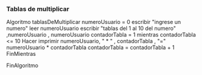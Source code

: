 ### Tablas de multiplicar



Algoritmo tablasDeMultiplicar 
	numeroUsuario = 0
	escribir "ingrese un numero" 
	leer numeroUsuario
	escribir "tablas del 1 al 10 del numero" ,numeroUsuario  , numeroUsuario
	contadorTabla = 1
	mientras contadorTabla <= 10 Hacer
		imprimir numeroUsuario, " * " , contadorTabla , "=" numeroUsuario * contadorTabla
		contadorTabla = contadorTabla + 1
	FinMientras
	
FinAlgoritmo 
